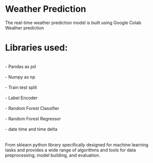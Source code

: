 # Weather Prediction 

The real-time weather prediction model is built using Google Colab 
<br>
Weather prediction 

# Libraries used:


<br>
- Pandas as pd 
<br>
<br>
- Numpy as np
<br>
<br>
- Train test split
<br>
<br>
- Label Encoder
<br>
<br>
- Random Forest Classifier
<br>
<br>
- Random Forest Regressor
<br>
<br>
- date time and time delta

<br>
<br>
<br> 
From sklearn python library specifically designed for machine learning tasks and provides a wide range of algorithms and 
tools for data preprocessing, model building, and evaluation. 
